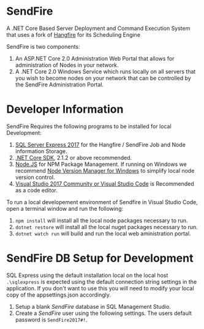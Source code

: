 # SendFire
A .NET Core Based Server Deployment and Command Execution System that uses a fork of [Hangfire](http://github.com/HangfireIO/Hangfire) for its Scheduling Engine

SendFire is two components:
1. An ASP.NET Core 2.0 Administration Web Portal that allows for administration of Nodes in your network.
2. A .NET Core 2.0 Windows Service which runs locally on all servers that you wish to become nodes on your network that can be controlled by the SendFire Administration Portal.

Developer Information
=====================
SendFire Requires the following programs to be installed for local Development:
1. [SQL Server Express 2017](https://www.microsoft.com/en-us/sql-server/sql-server-editions-express) for the Hangfire / SendFire Job and Node information Storage.
2. [.NET Core SDK](https://www.microsoft.com/net/download/windows), 2.1.2 or above recommended.
3. [Node.JS](https://nodejs.org/en/) for NPM Package Management. If running on Windows we recommend [Node Version Manager for Windows](https://github.com/coreybutler/nvm-windows/releases) to simplify local node version control.
3. [Visual Studio 2017 Community or Visual Studio Code](https://www.visualstudio.com/) is Recommended as a code editor.

To run a local developement environment of Sendfire in Visual Studio Code, open a terminal window and run the following:
1. `npm install` will install all the local node packages necessary to run.
2. `dotnet restore` will install all the local nuget packages necessary to run.
3. `dotnet watch run` will build and run the local web aministration portal.

SendFire DB Setup for Development
=================================
SQL Express using the default installation local on the local host `.\sqlexpress` is expected using the default connection string settings in the application. If you don't want to use this you will need to modify your local copy of the appsettings.json accordingly.

1. Setup a blank *SendFire* database in SQL Management Studio.
2. Create a *SendFire* user using the following settings. The users default password is `SendFire2017#!`.

